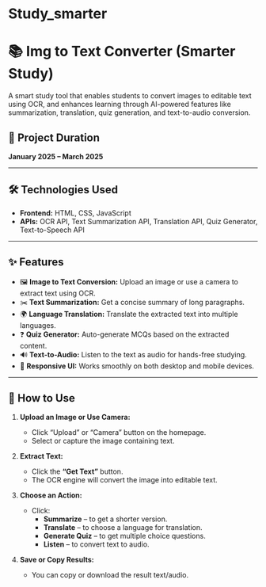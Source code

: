 # Study_smarter

# 📚 Img to Text Converter (Smarter Study)

A smart study tool that enables students to convert images to editable text using OCR, and enhances learning through AI-powered features like summarization, translation, quiz generation, and text-to-audio conversion.

## 📅 Project Duration
**January 2025 – March 2025**

---

## 🛠️ Technologies Used

- **Frontend:** HTML, CSS, JavaScript
- **APIs:** OCR API, Text Summarization API, Translation API, Quiz Generator, Text-to-Speech API

---

## ✨ Features

- 🖼️ **Image to Text Conversion:** Upload an image or use a camera to extract text using OCR.
- ✂️ **Text Summarization:** Get a concise summary of long paragraphs.
- 🌍 **Language Translation:** Translate the extracted text into multiple languages.
- ❓ **Quiz Generator:** Auto-generate MCQs based on the extracted content.
- 🔊 **Text-to-Audio:** Listen to the text as audio for hands-free studying.
- 📱 **Responsive UI:** Works smoothly on both desktop and mobile devices.

---

## 📌 How to Use

1. **Upload an Image or Use Camera:**
   - Click “Upload” or “Camera” button on the homepage.
   - Select or capture the image containing text.

2. **Extract Text:**
   - Click the **“Get Text”** button.
   - The OCR engine will convert the image into editable text.

3. **Choose an Action:**
   - Click:
     - **Summarize** – to get a shorter version.
     - **Translate** – to choose a language for translation.
     - **Generate Quiz** – to get multiple choice questions.
     - **Listen** – to convert text to audio.

4. **Save or Copy Results:**
   - You can copy or download the result text/audio.
